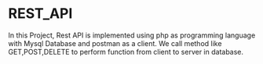 # REST_API
In this Project, Rest API is implemented using php as programming language with Mysql Database and postman as a client. We call method like GET,POST,DELETE to perform function from client to server in database.
